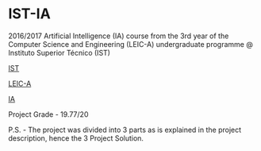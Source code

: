 # IST-IA

2016/2017 Artificial Intelligence (IA) course from the 3rd year of the Computer Science and Engineering (LEIC-A) undergraduate programme @ Instituto Superior Técnico (IST)

[IST](https://tecnico.ulisboa.pt/en/)

[LEIC-A](https://fenix.tecnico.ulisboa.pt/cursos/leic-a)

[IA](https://fenix.tecnico.ulisboa.pt/disciplinas/IArt45179/2016-2017/1-semestre)

Project Grade - 19.77/20

P.S. - The project was divided into 3 parts as is explained in the project description, hence the 3 Project Solution.
